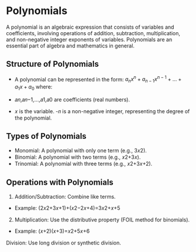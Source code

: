 # Polynomials

A polynomial is an algebraic expression that consists of variables and coefficients, involving operations of addition, subtraction, multiplication, and non-negative integer exponents of variables. Polynomials are an essential part of algebra and mathematics in general.

## Structure of Polynomials

- A polynomial can be represented in the form: $a_n x^n + a_{n-1} x^{n-1} + ... + a_1 x + a_0$ where:

- 𝑎𝑛,𝑎𝑛−1,...,𝑎1,𝑎0 are coefficients (real numbers).
- 𝑥 is the variable.
-𝑛 is a non-negative integer, representing the degree of the polynomial.

## Types of Polynomials
- Monomial: A polynomial with only one term (e.g., 3𝑥2).
- Binomial: A polynomial with two terms (e.g., 𝑥2+3𝑥).
- Trinomial: A polynomial with three terms (e.g., 𝑥2+3𝑥+2).

## Operations with Polynomials
1. Addition/Subtraction: Combine like terms.
- Example: (2𝑥2+3𝑥+1)+(𝑥2−2𝑥+4)=3𝑥2+𝑥+5
2. Multiplication: Use the distributive property (FOIL method for binomials).
- Example: (𝑥+2)(𝑥+3)=𝑥2+5𝑥+6

Division: Use long division or synthetic division.
